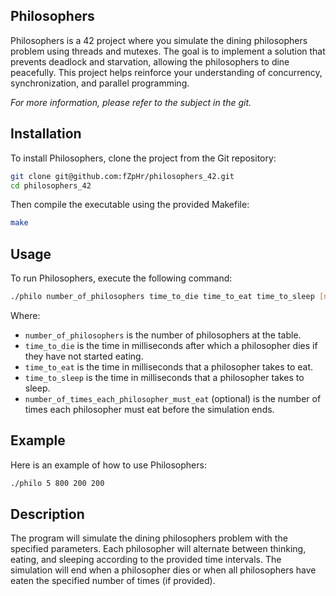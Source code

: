 ## Philosophers

Philosophers is a 42 project where you simulate the dining philosophers problem using threads and mutexes. The goal is to implement a solution that prevents deadlock and starvation, allowing the philosophers to dine peacefully. This project helps reinforce your understanding of concurrency, synchronization, and parallel programming.

*For more information, please refer to the subject in the git.*

## Installation

To install Philosophers, clone the project from the Git repository:

```bash
git clone git@github.com:fZpHr/philosophers_42.git
cd philosophers_42
```

Then compile the executable using the provided Makefile:

```bash
make
```

## Usage

To run Philosophers, execute the following command:

```bash
./philo number_of_philosophers time_to_die time_to_eat time_to_sleep [number_of_times_each_philosopher_must_eat]
```

Where:
- `number_of_philosophers` is the number of philosophers at the table.
- `time_to_die` is the time in milliseconds after which a philosopher dies if they have not started eating.
- `time_to_eat` is the time in milliseconds that a philosopher takes to eat.
- `time_to_sleep` is the time in milliseconds that a philosopher takes to sleep.
- `number_of_times_each_philosopher_must_eat` (optional) is the number of times each philosopher must eat before the simulation ends.

## Example

Here is an example of how to use Philosophers:

```bash
./philo 5 800 200 200
```

## Description

The program will simulate the dining philosophers problem with the specified parameters. Each philosopher will alternate between thinking, eating, and sleeping according to the provided time intervals. The simulation will end when a philosopher dies or when all philosophers have eaten the specified number of times (if provided).
